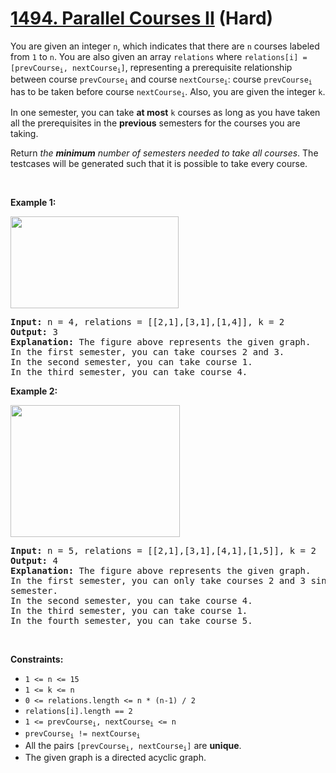 # [1494. Parallel Courses II][link] (Hard)

[link]: https://leetcode.com/problems/parallel-courses-ii/

<p>You are given an integer <code>n</code>, which indicates that there are <code>n</code> courses
labeled from <code>1</code> to <code>n</code>. You are also given an array <code>relations</code>
where <code>relations[i] = [prevCourse<sub>i</sub>, nextCourse<sub>i</sub>]</code>, representing a
prerequisite relationship between course <code>prevCourse<sub>i</sub></code> and course
<code>nextCourse<sub>i</sub></code>: course <code>prevCourse<sub>i</sub></code> has to be taken
before course <code>nextCourse<sub>i</sub></code>. Also, you are given the integer
<code>k</code>.</p>

<p>In one semester, you can take <strong>at most</strong> <code>k</code> courses as long as you have
taken all the prerequisites in the <strong>previous</strong> semesters for the courses you are
taking.</p>

<p>Return <em>the <strong>minimum</strong> number of semesters needed to take all courses</em>. The
testcases will be generated such that it is possible to take every course.</p>

<p>&nbsp;</p>
<p><strong class="example">Example 1:</strong></p>
<img alt="" src="https://assets.leetcode.com/uploads/2020/05/22/leetcode_parallel_courses_1.png"
style="width: 269px; height: 147px;" />
<pre>
<strong>Input:</strong> n = 4, relations = [[2,1],[3,1],[1,4]], k = 2
<strong>Output:</strong> 3
<strong>Explanation:</strong> The figure above represents the given graph.
In the first semester, you can take courses 2 and 3.
In the second semester, you can take course 1.
In the third semester, you can take course 4.
</pre>

<p><strong class="example">Example 2:</strong></p>
<img alt="" src="https://assets.leetcode.com/uploads/2020/05/22/leetcode_parallel_courses_2.png"
style="width: 271px; height: 211px;" />
<pre>
<strong>Input:</strong> n = 5, relations = [[2,1],[3,1],[4,1],[1,5]], k = 2
<strong>Output:</strong> 4
<strong>Explanation:</strong> The figure above represents the given graph.
In the first semester, you can only take courses 2 and 3 since you cannot take more than two per
semester.
In the second semester, you can take course 4.
In the third semester, you can take course 1.
In the fourth semester, you can take course 5.
</pre>

<p>&nbsp;</p>
<p><strong>Constraints:</strong></p>

<ul>
	<li><code>1 &lt;= n &lt;= 15</code></li>
	<li><code>1 &lt;= k &lt;= n</code></li>
	<li><code>0 &lt;= relations.length &lt;= n * (n-1) / 2</code></li>
	<li><code>relations[i].length == 2</code></li>
	<li><code>1 &lt;= prevCourse<sub>i</sub>, nextCourse<sub>i</sub> &lt;= n</code></li>
	<li><code>prevCourse<sub>i</sub> != nextCourse<sub>i</sub></code></li>
	<li>All the pairs <code>[prevCourse<sub>i</sub>, nextCourse<sub>i</sub>]</code> are
<strong>unique</strong>.</li>
	<li>The given graph is a directed acyclic graph.</li>
</ul>
